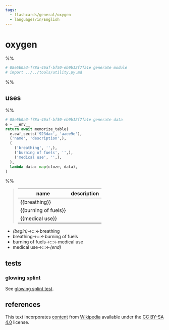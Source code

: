 ```yaml
---
tags:
  - flashcards/general/oxygen
  - languages/in/English
---
```


# oxygen

%%

```Python
# 08e5b0a3-f78a-46af-bf50-eb9b12f7fa1e generate module
# import ../../tools/utility.py.md
```

%%

## uses

%%

```Python
# 08e5b0a3-f78a-46af-bf50-eb9b12f7fa1e generate data
e = __env__
return await memorize_table(
  e.cwf_sects('923dac', 'aaee9e'),
  ('name', 'description',),
  (
    ('breathing', '',),
    ('burning of fuels', '',),
    ('medical use', '',),
  ),
  lambda data: map(cloze, data),
)
```

%%

<!--08e5b0a3-f78a-46af-bf50-eb9b12f7fa1e generate section="923dac"--><!-- The following content is generated at 2023-03-20T16:20:31.118657+08:00. Any edits will be overridden! -->

> | name | description |
> |-|-|
> | {{breathing}} |  |
> | {{burning of fuels}} |  |
> | {{medical use}} |  | <!--SR:!2026-06-05,887,330!2024-04-10,288,330!2025-07-24,638,330-->

<!--/08e5b0a3-f78a-46af-bf50-eb9b12f7fa1e-->

<!--08e5b0a3-f78a-46af-bf50-eb9b12f7fa1e generate section="aaee9e"--><!-- The following content is generated at 2024-01-04T20:17:52.289866+08:00. Any edits will be overridden! -->

- _(begin)_→:::←breathing <!--SR:!2025-09-23,690,330!2024-02-21,247,330-->
- breathing→:::←burning of fuels <!--SR:!2024-09-22,366,290!2026-05-31,883,330-->
- burning of fuels→:::←medical use <!--SR:!2024-03-31,280,330!2025-03-01,525,310-->
- medical use→:::←_(end)_ <!--SR:!2024-05-24,322,330!2024-01-27,230,330-->

<!--/08e5b0a3-f78a-46af-bf50-eb9b12f7fa1e-->

## tests

### glowing splint

See [glowing splint test](splint%20(laboratory%20equipment).md#glowing%20splint%20test).

## references

This text incorporates [content](https://en.wikipedia.org/wiki/oxygen) from [Wikipedia](Wikipedia.md) available under the [CC BY-SA 4.0](https://creativecommons.org/licenses/by-sa/4.0/) license.
